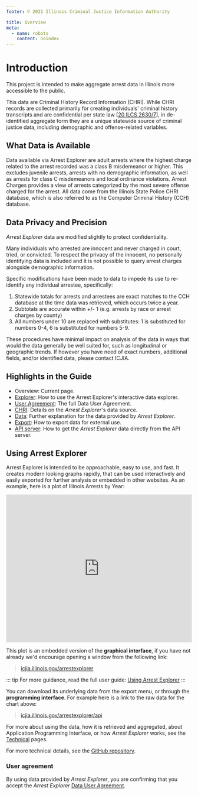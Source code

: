 ```yaml
---
footer: © 2021 Illinois Criminal Justice Information Authority

title: Overview
meta:
  - name: robots
    content: noindex
---
```


# Introduction

This project is intended to make aggregate arrest data in Illinois more accessible to the public.

This data are Criminal History Record Information (CHRI). While CHRI records are collected primarily for creating individuals' criminal history transcripts and are confidential per state law [[20 ILCS 2630/7](https://www.ilga.gov/legislation/ilcs/ilcs3.asp?ActID=350&ChapterID=5)], in de-identified aggregate form they are a unique statewide source of criminal justice data, including demographic and offense-related variables.

## What Data is Available

Data available via Arrest Explorer are adult arrests where the highest charge related to the arrest recorded was a class B misdemeanor or higher. This excludes juvenile arrests, arrests with no demographic information, as well as arrests for class C misdemeanors and local ordinance violations. Arrest Charges provides a view of arrests categorized by the most severe offense charged for the arrest. All data come from the Illinois State Police CHRI database, which is also referred to as the Computer Criminal History (CCH) database.

## Data Privacy and Precision

_Arrest Explorer_ data are modified slightly to protect confidentiality.

Many individuals who arrested are innocent and never charged in court, tried, or convicted. To respect the privacy of the innocent, no personally identifying data is included and it is not possible to query arrest charges alongside demographic information.

Specific modifications have been made to data to impede its use to re-identify any individual arrestee, specifically:

1.  Statewide totals for arrests and arrestees are exact matches to the CCH database at the time data was retrieved, which occurs twice a year.
2.  Subtotals are accurate within +/- 1 (e.g. arrests by race or arrest charges by county)
3.  All numbers under 10 are replaced with substitutes: 1 is substituted for numbers 0-4, 6 is substituted for numbers 5-9.

These procedures have minimal impact on analysis of the data in ways that would the data generally be well suited for, such as longitudinal or geographic trends. If however you have need of exact numbers, additional fields, and/or identified data, please contact ICJIA.

## Highlights in the Guide

- Overview: Current page.
- [Explorer](./explorer): How to use the Arrest Explorer's interactive data explorer.
- [User Agreement](/user_agreement): The full Data User Agreement.
- [CHRI](./technical/chri): Details on the _Arrest Explorer_'s data source.
- [Data](./technical/data): Further explanation for the data provided by _Arrest Explorer_.
- [Export](./technical/export-data): How to export data for external use.
- [API server](./technical/api): How to get the _Arrest Explorer_ data directly from the API server.

## Using Arrest Explorer

Arrest Explorer is intended to be approachable, easy to use, and fast. It creates modern looking graphs rapidly, that can be used interactively and easily exported for further analysis or embedded in other websites. As an example, here is a plot of Illinois Arrests by Year:

<iframe title="Plot of Illinois Arrests by Year" width="100%" height="400" frameborder="0" src="https://icjia.illinois.gov/arrestexplorer/?embed"></iframe>

This plot is an embedded version of the **graphical interface**, if you have not already we'd encourage opening a window from the following link:

> <a href="https://icjia.illinois.gov/arrestexplorer" target="\_blank">icjia.illinois.gov/arrestexplorer</a>

::: tip
For more guidance, read the full user guide: [Using Arrest Explorer](./explorer)
:::

You can download its underlying data from the export menu, or through the **programming interface**. For example here is a link to the raw data for the chart above:

> [icjia.illinois.gov/arrestexplorer/api](https://icjia.illinois.gov/arrestexplorer/api)

For more about using the data, how it is retrieved and aggregated, about Application Programming Interface, or how _Arrest Explorer_ works, see the [Technical](/technical/) pages.

For more technical details, see the [GitHub repository](https://github.com/ICJIA/arrest_explorer).

### User agreement

By using data provided by _Arrest Explorer_, you are confirming that you accept the _Arrest Explorer_ [Data User Agreement](/User_Agreement).

<FundingStatement />
